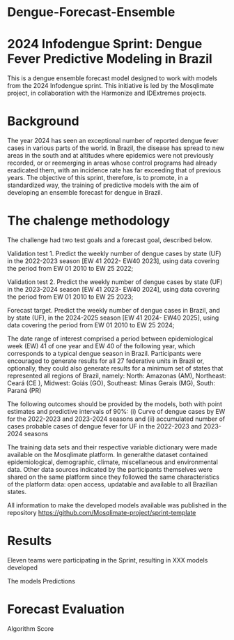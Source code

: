 # Dengue-Forecast-Ensemble
# 2024 Infodengue Sprint: Dengue Fever Predictive Modeling in Brazil
This is a dengue ensemble forecast model designed to work with models from the 2024 Infodengue sprint. This initiative is led by the Mosqlimate project, in collaboration with the Harmonize and IDExtremes projects.

# Background
The year 2024 has seen an exceptional number of reported dengue fever cases in various parts of the world. In Brazil, the disease has spread to new areas in the south and at altitudes where epidemics were not previously recorded, or or reemerging in areas whose control programs had already eradicated them, with an incidence rate has far exceeding that of previous years. The objective of this sprint, therefore, is to promote, in a standardized way, the training of predictive models with the aim of developing an ensemble forecast for dengue in Brazil.

# The chalenge methodology 
The challenge had two test goals and a forecast goal, described below. 

Validation test 1. Predict the weekly number of dengue cases by state (UF) in the 2022-2023 season [EW 41 2022- EW40 2023], using data covering the period from EW 01 2010 to EW 25 2022;

Validation test 2. Predict the weekly number of dengue cases by state (UF) in the 2023-2024 season [EW 41 2023- EW40 2024], using data covering the period from EW 01 2010 to EW 25 2023;

Forecast target. Predict the weekly number of dengue cases in Brazil, and by state (UF), in the 2024-2025 season [EW 41 2024- EW40 2025], using data covering the period from EW 01 2010 to EW 25 2024;

The date range of interest comprised a period between epidemiological week (EW) 41 of one year and EW 40 of the following year, which corresponds to a typical dengue season in Brazil. Participants were encouraged to generate results for all 27 federative units in Brazil or, optionally, they could also generate results for a minimum set of states that represented all regions of Brazil, namely: North: Amazonas (AM), Northeast: Ceará (CE ), Midwest: Goiás (GO), Southeast: Minas Gerais (MG), South: Paraná (PR)

The following outcomes should be provided by the models, both with point estimates and predictive intervals of 90%: (i) Curve of dengue cases by EW for the 2022-2023 and 2023-2024 seasons and (ii) accumulated number of cases probable cases of dengue fever for UF in the 2022-2023 and 2023-2024 seasons

The training data sets and their respective variable dictionary were made available on the Mosqlimate platform. In generalthe dataset contained epidemiological, demographic, climate, miscellaneous and environmental data. Other data sources indicated by the participants themselves were shared on the same platform since they followed the same characteristics of the platform data: open access, updatable and available to all Brazilian states.

All information to make the developed models available was published in the repository https://github.com/Mosqlimate-project/sprint-template

# Results
Eleven teams were participating in the Sprint, resulting in XXX models developed 

The models
Predictions

# Forecast Evaluation
Algorithm
Score

